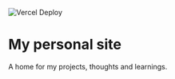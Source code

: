 ![Vercel Deploy](https://deploy-badge.vercel.app/vercel/alizehkhan)

# My personal site

A home for my projects, thoughts and learnings.
